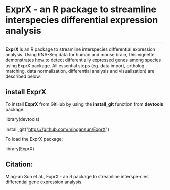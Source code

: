 # ExprX - an R package to streamline interspecies differential expression analysis
---
__ExprX__ is an R package to streamline interspecies differential expression
analysis. Using RNA-Seq data for human and mouse brain, this vignette
demonstrates how to detect differentially expressed genes among species
using ExprX package. All essential steps (eg. data import, ortholog matching,
data normalization, differential analysis and visualization) are described below.

## install ExprX
To install __ExprX__ from GitHub by using the __install_git__ function from __devtools__ package:

library(devtools)

install_git("https://github.com/mingansun/ExprX")

To load the ExprX package:

library(ExprX)

## Citation:
Ming-an Sun et al., ExprX - an R package to streamline interspe-cies differential gene expression analysis.
